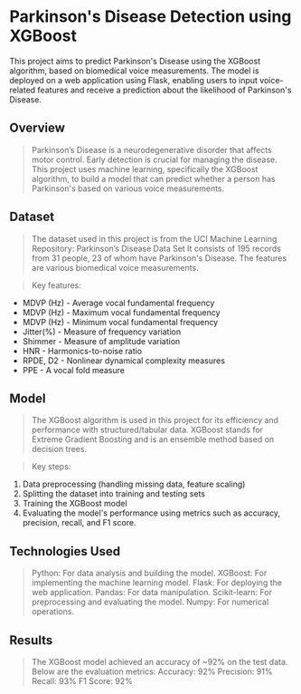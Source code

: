 # Parkinson's Disease Detection using XGBoost
This project aims to predict Parkinson's Disease using the XGBoost algorithm, based on biomedical voice measurements. The model is deployed on a web application using Flask, enabling users to input voice-related features and receive a prediction about the likelihood of Parkinson's Disease.


## Overview
> Parkinson’s Disease is a neurodegenerative disorder that affects motor control. Early detection is crucial for managing the disease. This project uses machine learning, specifically the XGBoost algorithm, to build a model that can predict whether a person has Parkinson's based on various voice measurements.

## Dataset
> The dataset used in this project is from the UCI Machine Learning Repository:
Parkinson’s Disease Data Set
It consists of 195 records from 31 people, 23 of whom have Parkinson's Disease. The features are various biomedical voice measurements.

> Key features:
- MDVP
  (Hz) - Average vocal fundamental frequency
- MDVP
  (Hz) - Maximum vocal fundamental frequency
- MDVP
  (Hz) - Minimum vocal fundamental frequency
- Jitter(%) - Measure of frequency variation
- Shimmer - Measure of amplitude variation
- HNR - Harmonics-to-noise ratio
- RPDE, D2 - Nonlinear dynamical complexity measures
- PPE - A vocal fold measure

## Model
> The XGBoost algorithm is used in this project for its efficiency and performance with structured/tabular data. XGBoost stands for Extreme Gradient Boosting and is an ensemble method based on decision trees.

> Key steps:
1. Data preprocessing (handling missing data, feature scaling)
2. Splitting the dataset into training and testing sets
3. Training the XGBoost model
4. Evaluating the model's performance using metrics such as accuracy, precision, recall, and F1 score.

## Technologies Used
> Python: For data analysis and building the model.
> XGBoost: For implementing the machine learning model.
> Flask: For deploying the web application.
> Pandas: For data manipulation.
> Scikit-learn: For preprocessing and evaluating the model.
> Numpy: For numerical operations.

## Results
> The XGBoost model achieved an accuracy of ~92% on the test data. Below are the evaluation metrics:
Accuracy: 92%
Precision: 91%
Recall: 93%
F1 Score: 92%


